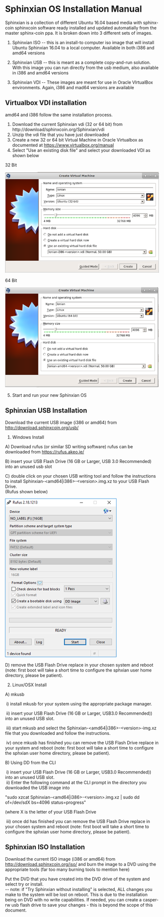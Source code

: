 Sphinxian OS Installation Manual
=============================

Sphinxian is a collection of different Ubuntu 16.04 based media with sphinx-coin sphinxcoin software ready installed and updated automatially from the master sphinx-coin ppa.  It is broken down into 3 different sets of images.

1) Sphinxian ISO -- this is an install-to computer iso image that will install Ubuntu Sphinxian 16.04 to a local computer.  Available in both i386 and amd64 versions  

2) Sphinxian USB -- this is meant as a complete copy-and-run solution.  With this image you can run directly from the usb medium, also available in i386 and amd64 versions  

3) Sphinxian VDI -- These images are meant for use in Oracle VIrtualBox environments.  Again, i386 and mad64 versions are available 


Virtualbox VDI installation
---------------------------
amd64 and i386 follow the same installation process.  
1) Download the current Sphinxian vdi (32 or 64 bit) from http://download/sphinxcoin.org/Sphinxian/vdi  
2) Unzip the vdi file that you have just downloaded  
3) Create a new 32 or 64 bit Virtual Machine in Oracle Virtualbox as documented at <a href="https://www.virtualbox.org/manual" target="_blank">https://www.virtualbox.org/manual</a>   
4) Select "Use an existing disk file" and select your downloaded VDI as shown below  
  
32 Bit  

![](sphxian-doc-images/create_32_bit.png)  
  
  64 Bit  

![](sphxian-doc-images/create_64_bit.png)
  
 5) Start and run your new Sphinxian OS
  
Sphinxian USB Installation
-----------------------
Download the current USB image (i386 or amd64) from http://download.sphinxcoin.org/usb/    

1) Windows Install

A) Download rufus (or similar SD writing software) rufus can be downloaded from
  https://rufus.akeo.ie/

B) insert your USB Flash Drive (16 GB or Larger, USB 3.0 Recommended) into an
  unused usb slot

C) double click on your chosen USB writing tool and follow the instructions to install Sphinxian-&lt;amd64|i386&gt;-&lt;version&gt;.img.xz to your USB Flash Drive.  
(Rufus shown below)    

![](sphxian-doc-images/rufus.png)
  
  
  

D) remove the USB Flash Drive replace in your chosen system and reboot (note: first boot will take a short time to configure the sphxian user home directory, please be patient).  
 

2) Linux/OSX Install   
 
A) mkusb  

&nbsp;i) install mkusb for your system using the appropriate package manager.

&nbsp;ii) insert your USB Flash Drive (16 GB or Larger, USB3.0 Recommended)) into an
  unused USB slot.  
  
&nbsp;iii) start mkusb and select the Sphinxian-<amd64|i386\>-<version\>-img.xz file that you downloaded and follow the instructions.

&nbsp;iv) once mkusb has finished you can remove the USB Flash Drive replace in your system and reboot (note: first boot will take a short time to configure the sphxian user home directory, please be patient).  
   
B) Using DD from the CLI  

&nbsp;i) insert your USB Flash Drive (16 GB or Larger, USB3.0 Recommended)) into an
  unused USB slot.  
&nbsp;ii) Enter the following command at the CLI prompt in the directory you downloaded the USB image into 
 
"sudo xzcat Sphinxian-<amd64|i386\>-<version\>.img.xz  | sudo dd of=/dev/sdX bs=4096 status=progress"  

(where X is the letter of your USB Flash Drive  

&nbsp;iii) once dd has finished you can remove the USB Flash Drive replace in your chosen system and reboot (note: first boot will take a short time to configure the sphxian user home directory, please be patient).  

Sphinxian ISO Installation
---------------------- 

Download the current ISO image (i386 or amd64) from http://download.sphinxcoin.org/iso/ and burn the image to a DVD using the appropriate tools (far too many burning tools to mention here)    

Put the DVD that you have created into the DVD drive of the system and select try or install.  
-- note: if "Try Sphinxian without installing" is selected, ALL changes you make to the system will be lost on reboot.  This is due to the installation being on DVD with no write capabilities.  If needed, you can create a casper-rw usb flash drive to save your changes - this is beyond the scope of this document. 
